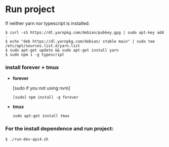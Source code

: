 # Run project

If neither yarn nor typescript is installed:

```
$ curl -sS https://dl.yarnpkg.com/debian/pubkey.gpg | sudo apt-key add -
$ echo "deb https://dl.yarnpkg.com/debian/ stable main" | sudo tee /etc/apt/sources.list.d/yarn.list
$ sudo apt-get update && sudo apt-get install yarn
$ sudo npm i -g typescript
```

### install forever + tmux

* **forever**

  \[sudo if you not using nvm\]

  ```
  [sudo] npm install -g forever
  ```

* **tmux**
  ```
  sudo apt-get install tmux
  ```

### For the install dependence and run project:

```bash
$ ./run-dev-api4.sh
```



